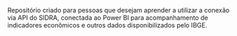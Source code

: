 Repositório criado para pessoas que desejam aprender a utilizar a conexão via API do SIDRA, conectada ao Power BI para acompanhamento de indicadores econômicos e outros dados disponibilizados pelo IBGE.
